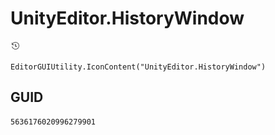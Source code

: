 # UnityEditor.HistoryWindow
![](/img/UnityEditor.HistoryWindow.png)

``` CSharp
EditorGUIUtility.IconContent("UnityEditor.HistoryWindow")
```
## GUID
```
5636176020996279901
```
